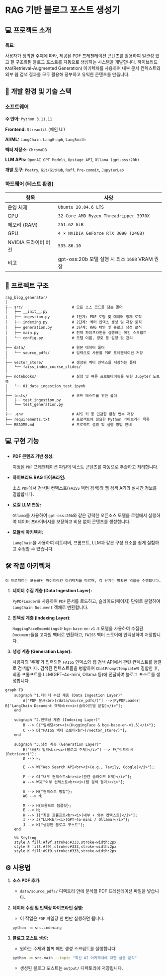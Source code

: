 # **RAG 기반 블로그 포스트 생성기**

## **💻 프로젝트 소개**

**목표:**

사용자가 정의한 주제에 따라, 제공된 PDF 프레젠테이션 콘텐츠를 활용하여 일관성 있고 잘 구조화된 블로그 포스트를 자동으로 생성하는 시스템을 개발합니다. 하이브리드 `RAG`(Retrieval-Augmented Generation) 아키텍처를 사용하여 내부 문서 컨텍스트와 외부 웹 검색 결과를 모두 활용해 풍부하고 유익한 콘텐츠를 만듭니다.

## **🔨 개발 환경 및 기술 스택**

### **소프트웨어**

**주 언어:**
    `Python 3.11.11`

**Frontend:**
    `Streamlit` (메인 UI)

**AI/ML:**
    `LangChain`, `LangGraph`, `LangSmith`

**벡터 저장소:**
    `ChromaDB`

**LLM APIs:**
    `OpenAI GPT Models`, `Upstage API`, `Ollama (gpt-oss:20b)`

**개발 도구:**
    `Poetry`, `Git/GitHub`, `Ruff`, `Pre-commit`, `JupyterLab`

### **하드웨어 (테스트 환경)**

| 항목 | 사양 |
|---|---|
| 운영 체제 | `Ubuntu 20.04.6 LTS` |
| CPU | `32-Core AMD Ryzen Threadripper 3970X` |
| 메모리 (RAM) | `251.62 GiB` |
| GPU | `4 × NVIDIA GeForce RTX 3090 (24GB)` |
| NVIDIA 드라이버 버전 | `535.86.10` |
| 비고 | gpt-oss:20b 모델 실행 시 최소 `16GB` VRAM 권장 |

## **📁 프로젝트 구조**

```text
rag_blog_generator/
│
├── src/                      # 모든 소스 코드를 담는 폴더
│   ├── __init__.py
│   ├── ingestion.py          # 1단계: PDF 로딩 및 데이터 정제 로직
│   ├── indexing.py           # 2단계: 벡터 인덱스 생성 및 저장 로직
│   ├── generation.py         # 3단계: RAG 체인 및 블로그 생성 로직
│   ├── main.py               # 전체 파이프라인을 실행하는 메인 스크립트
│   └── config.py             # 모델 이름, 경로 등 설정 값 관리
│
├── data/                     # 원본 데이터 폴더
│   └── source_pdfs/          # 입력으로 사용할 PDF 프레젠테이션 저장
│
├── vector_store/             # 생성된 벡터 인덱스를 저장하는 폴더
│   └── faiss_index_course_slides/
│
├── notebooks/                # 실험 및 빠른 프로토타이핑을 위한 Jupyter 노트북
│   └── 01_data_ingestion_test.ipynb
│
├── tests/                    # 코드 테스트를 위한 폴더
│   ├── test_ingestion.py
│   └── test_generation.py
│
├── .env                      # API 키 등 민감한 환경 변수 저장
├── requirements.txt          # 프로젝트에 필요한 Python 라이브러리 목록
└── README.md                 # 프로젝트 설명 및 실행 방법 안내
```

## **💻 구현 기능**

* **PDF 콘텐츠 기반 생성:**

    지정된 `PDF` 프레젠테이션 파일의 텍스트 콘텐츠를 자동으로 추출하고 처리합니다.

* **하이브리드 RAG 파이프라인:**

    소스 `PDF`에서 검색된 컨텍스트(`FAISS` 벡터 검색)와 웹 검색 API의 실시간 정보를 결합합니다.

* **로컬 LLM 연동:**

    `Ollama`를 사용하여 `gpt-oss:20b`와 같은 강력한 오픈소스 모델을 로컬에서 실행하여 데이터 프라이버시를 보장하고 비용 없이 콘텐츠를 생성합니다.

* **모듈식 아키텍처:**

    `LangChain`을 사용하여 리트리버, 프롬프트, LLM과 같은 구성 요소를 쉽게 실험하고 수정할 수 있습니다.


## **🛠️ 작품 아키텍처**

    이 프로젝트는 모듈화된 파이프라인 아키텍처를 따르며, 각 단계는 명확한 역할을 수행합니다.

1. **데이터 수집 계층 (Data Ingestion Layer):**

    `PyPDFLoader를` 사용하여 `PDF` 문서를 로드하고, 슬라이드(페이지) 단위로 분할하여 `LangChain Document` 객체로 변환합니다.

2. **인덱싱 계층 (Indexing Layer):**

    `HuggingFaceEmbeddings와` `bge-base-en-v1.5` 모델을 사용하여 수집된 `Document`들을 고차원 벡터로 변환하고, `FAISS` 벡터 스토어에 인덱싱하여 저장합니다.

3. **생성 계층 (Generation Layer):**

    사용자의 '주제'가 입력되면 `FAISS` 인덱스와 웹 검색 API에서 관련 컨텍스트를 병렬로 검색합니다. 검색된 컨텍스트들을 병합하여 `ChatPromptTemplate에` 결합한 후, 최종 프롬프트를 LLM(GPT-4o-mini, Ollama 등)에 전달하여 블로그 포스트를 생성합니다.

```mermaid
graph TD
    subgraph "1.데이터 수집 계층 (Data Ingestion Layer)"
        A["PDF 문서<br>(/data/source_pdfs/)"] -->|PyPDFLoader| B["LangChain Document 객체<br><i>(슬라이드별 분할)</i>"];
    end

    subgraph "2.인덱싱 계층 (Indexing Layer)"
        B --> C{"임베딩<br><i>(HuggingFace & bge-base-en-v1.5)</i>"};
        C --> D["FAISS 벡터 스토어<br>(/vector_store/)"];
    end

    subgraph "3.생성 계층 (Generation Layer)"
        E["사용자 입력<br><i>(블로그 주제)</i>"] --> F{"리트리버 (Retriever)"};
        D --> F;

        E --> W{"Web Search API<br><i>(e.g., Tavily, Google)</i>"};

        F --> G["내부 컨텍스트<br><i>(관련 슬라이드 K개)</i>"];
        W --> WG["외부 컨텍스트<br><i>(웹 검색 결과)</i>"];

        G --> M{"컨텍스트 병합"};
        WG --> M;

        M --> H{프롬프트 템플릿};
        E --> H;
        H --> I["최종 프롬프트<br><i>(내부 + 외부 컨텍스트)</i>"];
        I --> J{"LLM<br><i>(GPT-4o-mini / Ollama)</i>"};
        J --> K["생성된 블로그 포스트"];
    end

    %% Styling
    style A fill:#f9f,stroke:#333,stroke-width:2px
    style E fill:#f9f,stroke:#333,stroke-width:2px
    style K fill:#9f9,stroke:#333,stroke-width:2px
```

## **⚙️ 사용법**

1. **소스 PDF 추가:**

    * `data/source_pdfs/` 디렉토리 안에 분석할 PDF 프레젠테이션 파일을 넣습니다.

2. **데이터 수집 및 인덱싱 파이프라인 실행:**

    * 이 작업은 `PDF` 파일당 한 번만 실행하면 됩니다.

    ```bash
    python -m src.indexing
    ```

3. **블로그 포스트 생성:**

    * 원하는 주제와 함께 메인 생성 스크립트를 실행합니다.

    ```bash
    python -m src.main --topic "최신 AI 아키텍처에 대한 심층 분석"
    ```

    * 생성된 블로그 포스트는 `output/` 디렉토리에 저장됩니다.
